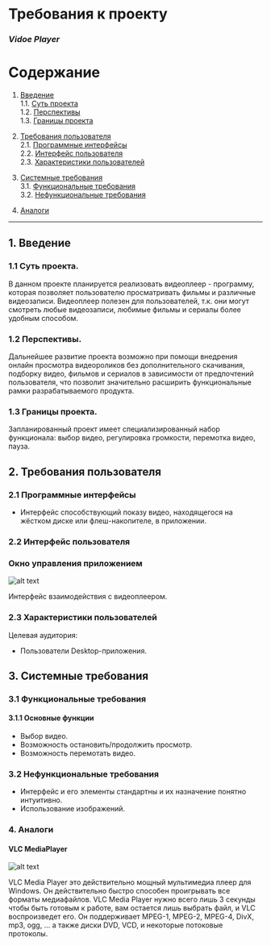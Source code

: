# Требования к проекту  
### *Vidoe Player*


# Содержание

 1.	[Введение](#1)   
   1.1. [Суть проекта](#1.1)    
   1.2. [Перспективы](#1.2)  
   1.3.  [Границы проекта](#1.3)  
 
 2.	[Требования пользователя](#2)   
   2.1. [Программные интерфейсы](#2.1)   
   2.2. [Интерфейс пользователя](#2.2)   
   2.3. [Характеристики пользователей](#2.3) 
   
 3.	[Системные требования](#3)    
   3.1. [Функциональные требования](#3.1)   
   3.2. [Нефункциональные требования](#3.2)   
         
 4.	[Аналоги](#4) 
 
---
##  1.	Введение <a name="1"></a>   

###     1.1	Суть проекта.<a name="1.1"></a>
В данном проекте планируется реализовать видеоплеер -  программу, которая позволяет пользователю просматривать фильмы и различные видеозаписи. Видеоплеер полезен для пользователей, т.к. они могут смотреть любые видеозаписи, любимые фильмы и сериалы более удобным способом. 

###     1.2 Перспективы.<a name="1.2"></a> 
Дальнейшее развитие проекта возможно при помощи внедрения онлайн просмотра видеороликов без дополнительного скачивания, подборку видео, фильмов и сериалов в зависимости от предпочтений пользователя, что позволит значительно расширить функциональные рамки разрабатываемого продукта.

###     1.3 Границы проекта.<a name="1.3"></a>      
Запланированный проект имеет специализированный набор функционала: выбор видео, регулировка громкости, перемотка видео, пауза.

## 2.	Требования пользователя<a name="2"></a> 

### 2.1	Программные интерфейсы<a name="2.1"></a>   
-	Интерфейс способствующий показу видео, находящегося на жёстком диске или флеш-накопителе, в приложении.  

### 2.2	Интерфейс пользователя<a name="2.2"></a>   
### Окно управления приложением
![alt text]()  

Интерфейс взаимодействия с видеоплеером.

### 2.3	Характеристики пользователей<a name="2.3"></a>   
Целевая аудитория:  
- Пользователи Desktop-приложения.

## 3. Системные требования<a name="3"></a>   

### 3.1 Функциональные требования<a name="3.1"></a> 

#### 3.1.1 Основные функции 
 -	Выбор видео. 
 -	Возможность остановить/продолжить просмотр.  
 -	Возможность перемотать видео.   

### 3.2	Нефункциональные требования<a name="3.2"></a> 

-	Интерфейс и его элементы стандартны и их назначение понятно интуитивно.  
- Использование изображений.

### 4. Аналоги<a name="4"></a> 

#### VLC MediaPlayer

![alt text]()

VLC Media Player это действительно мощный мультимедиа плеер для Windows. Он действительно быстро способен проигрывать все форматы медиафайлов. VLC Media Player нужно всего лишь 3 секунды чтобы быть готовым к работе, вам остается лишь выбрать файл, и VLC воспроизведет его. Он поддерживает MPEG-1, MPEG-2, MPEG-4, DivX, mp3, ogg, ... а также диски DVD, VCD, и некоторые потоковые протоколы.
